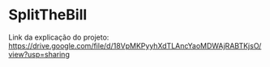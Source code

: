 # SplitTheBill

Link da explicação do projeto: https://drive.google.com/file/d/18VpMKPyyhXdTLAncYaoMDWAjRABTKjsO/view?usp=sharing
